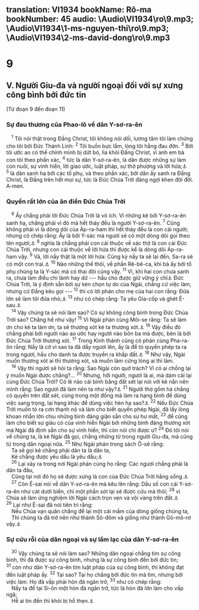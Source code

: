 translation: VI1934
bookName: Rô-ma 
bookNumber: 45
audio: \Audio\VI1934\ro\9.mp3; \Audio\VI1934\1-ms-nguyen-thi\ro\9.mp3; \Audio\VI1934\2-ms-david-dong\ro\9.mp3
-------

<div class="title"><h1>9</h1><h2>V. Người Giu-đa và người ngoại đối với sự xưng công bình bởi đức tin</h2><p>(Từ đoạn 9 đến đoạn 11)</p><h3>Sự đau thương của Phao-lô về dân Y-sơ-ra-ên</h3></div>
<span class="verse ro_9_1"> <sup>1</sup> Tôi nói thật trong Đấng Christ, tôi không nói dối, lương tâm tôi làm chứng cho tôi bởi Đức Thánh Linh: </span>
<span class="verse ro_9_2"><sup>2</sup> Tôi buồn bực lắm, lòng tôi hằng đau đớn. </span>
<span class="verse ro_9_3"><sup>3</sup> Bởi tôi ước ao có thể chính mình bị dứt bỏ, lìa khỏi Đấng Christ, vì anh em bà con tôi theo phần xác, </span>
<span class="verse ro_9_4"><sup>4</sup> tức là dân Y-sơ-ra-ên, là dân được những sự làm con nuôi, sự vinh hiển, lời giao ước, luật pháp, sự thờ phượng và lời hứa;<a data-toggle="tooltip" data-placement="bottom" title="Xu 4:22">⚓</a></span>
<span class="verse ro_9_5"><sup>5</sup> là dân sanh hạ bởi các tổ phụ, và theo phần xác, bởi dân ấy sanh ra Đấng Christ, là Đấng trên hết mọi sự, tức là Đức Chúa Trời đáng ngợi khen đời đời. A-men. <br/></span>
<div class="title"><h3>Quyền rất lớn của ân điển Đức Chúa Trời</h3></div>
<span class="verse ro_9_6"> <sup>6</sup> Ấy chẳng phải lời Đức Chúa Trời là vô ích. Vì những kẻ bởi Y-sơ-ra-ên sanh hạ, chẳng phải vì đó mà hết thảy đều là người Y-sơ-ra-ên. </span>
<span class="verse ro_9_7"><sup>7</sup> Cũng không phải vì là dòng dõi của Áp-ra-ham thì hết thảy đều là con cái người; nhưng có chép rằng: Ấy là bởi Y-sác mà ngươi sẽ có một dòng dõi gọi theo tên ngươi;<a data-toggle="tooltip" data-placement="bottom" title="Sa 21:12">⚓</a></span>
<span class="verse ro_9_8"><sup>8</sup> nghĩa là chẳng phải con cái thuộc về xác thịt là con cái Đức Chúa Trời, nhưng con cái thuộc về lời hứa thì được kể là dòng dõi Áp-ra-ham vậy. </span>
<span class="verse ro_9_9"><sup>9</sup> Vả, lời nầy thật là một lời hứa: Cũng kỳ nầy ta sẽ lại đến, Sa-ra sẽ có một con trai.<a data-toggle="tooltip" data-placement="bottom" title="Sa 18:10">⚓</a></span>
<span class="verse ro_9_10"><sup>10</sup> Nào những thế thôi, về phần Rê-bê-ca, khi bà ấy bởi tổ phụ chúng ta là Y-sác mà có thai đôi cũng vậy. </span>
<span class="verse ro_9_11"><sup>11</sup> Vì, khi hai con chưa sanh ra, chưa làm điều chi lành hay dữ --- hầu cho được giữ vững ý chỉ<a data-toggle="tooltip" data-placement="bottom" title="Nt: kế hoạch">⚓</a> Đức Chúa Trời, là ý định sẵn bởi sự kén chọn tự do của Ngài, chẳng cứ việc làm, nhưng cứ Đấng kêu gọi --- </span>
<span class="verse ro_9_12"><sup>12</sup> thì có lời phán cho mẹ của hai con rằng: Đứa lớn sẽ làm tôi đứa nhỏ;<a data-toggle="tooltip" data-placement="bottom" title="Sa 25:23">⚓</a></span>
<span class="verse ro_9_13"><sup>13</sup> như có chép rằng: Ta yêu Gia-cốp và ghét Ê-sau.<a data-toggle="tooltip" data-placement="bottom" title="Ma 1:2-3">⚓</a><br/></span>
<span class="verse ro_9_14"> <sup>14</sup> Vậy chúng ta sẽ nói làm sao? Có sự không công bình trong Đức Chúa Trời sao? Chẳng hề như vậy! </span>
<span class="verse ro_9_15"><sup>15</sup> Vì Ngài phán cùng Môi-se rằng: Ta sẽ làm ơn cho kẻ ta làm ơn, ta sẽ thương xót kẻ ta thương xót.<a data-toggle="tooltip" data-placement="bottom" title="Xu 33:19">⚓</a></span>
<span class="verse ro_9_16"><sup>16</sup> Vậy điều đó chẳng phải bởi người nào ao ước hay người nào bôn ba mà được, bèn là bởi Đức Chúa Trời thương xót. </span>
<span class="verse ro_9_17"><sup>17</sup> Trong Kinh thánh cũng có phán cùng Pha-ra-ôn rằng: Nầy là cớ vì sao ta đã dấy ngươi lên, ấy là để tỏ quyền phép ta ra trong ngươi, hầu cho danh ta được truyền ra khắp đất.<a data-toggle="tooltip" data-placement="bottom" title="Xu 9:16">⚓</a></span>
<span class="verse ro_9_18"><sup>18</sup> Như vậy, Ngài muốn thương xót ai thì thương xót, và muốn làm cứng lòng ai thì làm. <br/></span>
<span class="verse ro_9_19"> <sup>19</sup> Vậy thì ngươi sẽ hỏi ta rằng: Sao Ngài còn quở trách? Vì có ai chống lại ý muốn Ngài được chăng?… </span>
<span class="verse ro_9_20"><sup>20</sup> Nhưng, hỡi người, ngươi là ai, mà dám cãi lại cùng Đức Chúa Trời? Có lẽ nào cái bình bằng đất sét lại nói với kẻ nắn nên mình rằng: Sao ngươi đã làm nên ta như vậy?<a data-toggle="tooltip" data-placement="bottom" title="Es 29:16; 45:9 ">⚓</a></span>
<span class="verse ro_9_21"><sup>21</sup> Người thợ gốm há chẳng có quyền trên đất sét, cùng trong một đống mà làm ra hạng bình để dùng việc sang trọng, lại hạng khác để dùng việc hèn hạ sao?<a data-toggle="tooltip" data-placement="bottom" title="Ctd: loại bình đặc dụng và loại bình thông dụng">⚓</a></span>
<span class="verse ro_9_22"><sup>22</sup> Nếu Đức Chúa Trời muốn tỏ ra cơn thạnh nộ và làm cho biết quyền phép Ngài, đã lấy lòng khoan nhẫn lớn chịu những bình đáng giận sẵn cho sự hư mất, </span>
<span class="verse ro_9_23"><sup>23</sup> để cũng làm cho biết sự giàu có của vinh hiển Ngài bởi những bình đáng thương xót mà Ngài đã định sẵn cho sự vinh hiển, thì còn nói chi được ư? </span>
<span class="verse ro_9_24"><sup>24</sup> Đó tôi nói về chúng ta, là kẻ Ngài đã gọi, chẳng những từ trong người Giu-đa, mà cũng từ trong dân ngoại nữa. </span>
<span class="verse ro_9_25"><sup>25</sup> Như Ngài phán trong sách Ô-sê rằng: <br/> Ta sẽ gọi kẻ chẳng phải dân ta là dân ta, <br/> Kẻ chẳng được yêu dấu là yêu dấu;<a data-toggle="tooltip" data-placement="bottom" title="Os 2:23">⚓</a><br/></span>
<span class="verse ro_9_26"> <sup>26</sup> Lại xảy ra trong nơi Ngài phán cùng họ rằng: Các ngươi chẳng phải là dân ta đâu, <br/> Cũng tại nơi đó họ sẽ được xưng là con của Đức Chúa Trời hằng sống.<a data-toggle="tooltip" data-placement="bottom" title="Os 1:10">⚓</a><br/></span>
<span class="verse ro_9_27"> <sup>27</sup> Còn Ê-sai nói về dân Y-sơ-ra-ên mà kêu lên rằng: Dầu số con cái Y-sơ-ra-ên như cát dưới biển, chỉ một phần sót lại sẽ được cứu mà thôi; </span>
<span class="verse ro_9_28"><sup>28</sup> vì Chúa sẽ làm ứng nghiệm lời Ngài cách trọn vẹn và vội vàng trên đất.<a data-toggle="tooltip" data-placement="bottom" title="Es 10:22-23">⚓</a></span>
<span class="verse ro_9_29"><sup>29</sup> Lại như Ê-sai đã nói tiên tri rằng: <br/> Nếu Chúa vạn quân chẳng để lại một cái mầm của dòng giống chúng ta, <br/> Thì chúng ta đã trở nên như thành Sô-đôm và giống như thành Gô-mô-rơ vậy.<a data-toggle="tooltip" data-placement="bottom" title="Es 1:9">⚓</a><br/></span>
<div class="title"><h3>Sự cứu rỗi của dân ngoại và sự lầm lạc của dân Y-sơ-ra-ên</h3></div>
<span class="verse ro_9_30"> <sup>30</sup> Vậy chúng ta sẽ nói làm sao? Những dân ngoại chẳng tìm sự công bình, thì đã được sự công bình, nhưng là sự công bình đến bởi đức tin; </span>
<span class="verse ro_9_31"><sup>31</sup> còn như dân Y-sơ-ra-ên tìm luật pháp của sự công bình, thì không đạt đến luật pháp ấy. </span>
<span class="verse ro_9_32"><sup>32</sup> Tại sao? Tại họ chẳng bởi đức tin mà tìm, nhưng bởi việc làm. Họ đã vấp phải hòn đá ngăn trở, </span>
<span class="verse ro_9_33"><sup>33</sup> như có chép rằng: <br/> Nầy ta để tại Si-ôn một hòn đá ngăn trở, tức là hòn đá lớn làm cho vấp ngã; <br/> Hễ ai tin đến thì khỏi bị hổ thẹn.<a data-toggle="tooltip" data-placement="bottom" title="Es 28:16">⚓</a><br/></span>
